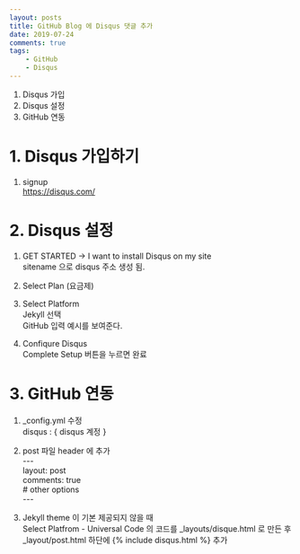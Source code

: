 ```yaml
---
layout: posts  
title: GitHub Blog 에 Disqus 댓글 추가  
date: 2019-07-24  
comments: true  
tags:
    - GitHub
    - Disqus  
---
```


1. Disqus 가입
2. Disqus 설정
3. GitHub 연동

# 1. Disqus 가입하기  
1. signup  
https://disqus.com/

# 2. Disqus 설정

1. GET STARTED → I want to install Disqus on my site  
sitename 으로 disqus 주소 생성 됨.

2. Select Plan (요금제)

3. Select Platform  
Jekyll 선택  
GitHub 입력 예시를 보여준다.

4. Confiqure Disqus  
Complete Setup 버튼을 누르면 완료

# 3. GitHub 연동

1. _config.yml 수정  
disqus : { disqus 계정 }

2. post 파일 header 에 추가  
\---  
layout: post  
comments: true  
\# other options  
\---  

3. Jekyll theme 이 기본 제공되지 않을 때  
Select Platfrom - Universal Code 의 코드를 _layouts/disque.html 로 만든 후  
_layout/post.html 하단에 \{\% include disqus.html \%\} 추가
